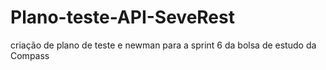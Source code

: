 # Plano-teste-API-SeveRest
criação de plano de teste e newman para a sprint 6 da bolsa de estudo da Compass

